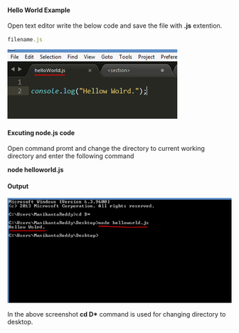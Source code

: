 <h4>Hello World Example</h4>
<p>Open text editor write the below code and save the file with <b>.js</b> extention.</p>
	
```javascript
filename.js 
```
![helloworld](https://github.com/pioneercoders/pc-tutorials/blob/master/node-js/images/helloworld.PNG)

<h4>Excuting node.js code</h4>
<p>Open command promt and change the directory to current working directory and enter the following command</p>
<p><b>node helloworld.js</b></p>

<h4>Output</h4>

![helloworldoutput](https://github.com/pioneercoders/pc-tutorials/blob/master/node-js/images/helloworldoutput.PNG)

<p>In the above screenshot <b>cd D*</b> command  is used for changing directory to desktop.</p>

